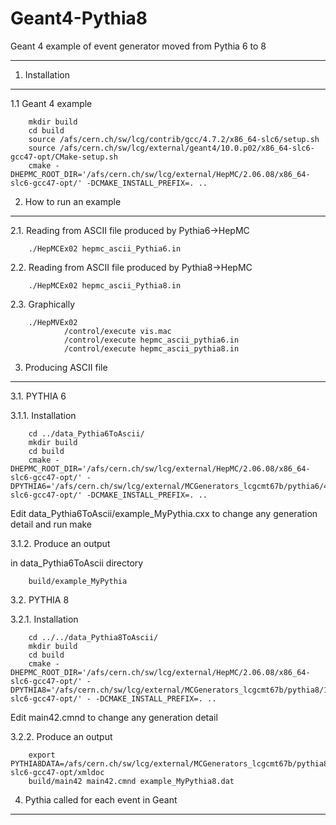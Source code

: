 Geant4-Pythia8
==============

Geant 4 example of event generator moved from Pythia 6 to 8

____________________________________________________________________

1. Installation
-------------------

1.1 Geant 4 example

        mkdir build
        cd build
        source /afs/cern.ch/sw/lcg/contrib/gcc/4.7.2/x86_64-slc6/setup.sh
        source /afs/cern.ch/sw/lcg/external/geant4/10.0.p02/x86_64-slc6-gcc47-opt/CMake-setup.sh
        cmake -DHEPMC_ROOT_DIR='/afs/cern.ch/sw/lcg/external/HepMC/2.06.08/x86_64-slc6-gcc47-opt/' -DCMAKE_INSTALL_PREFIX=. ..


2. How to run an example
-------------------

2.1. Reading from ASCII file produced by Pythia6->HepMC

        ./HepMCEx02 hepmc_ascii_Pythia6.in

2.2. Reading from ASCII file produced by Pythia8->HepMC

        ./HepMCEx02 hepmc_ascii_Pythia8.in

2.3. Graphically

        ./HepMVEx02
                /control/execute vis.mac
                /control/execute hepmc_ascii_pythia6.in
                /control/execute hepmc_ascii_pythia8.in


3. Producing ASCII file
-------------------

3.1. PYTHIA 6

3.1.1. Installation

        cd ../data_Pythia6ToAscii/
        mkdir build
        cd build
        cmake -DHEPMC_ROOT_DIR='/afs/cern.ch/sw/lcg/external/HepMC/2.06.08/x86_64-slc6-gcc47-opt/' -DPYTHIA6='/afs/cern.ch/sw/lcg/external/MCGenerators_lcgcmt67b/pythia6/428.2/x86_64-slc6-gcc47-opt/' -DCMAKE_INSTALL_PREFIX=. ..


Edit data_Pythia6ToAscii/example_MyPythia.cxx to change any generation detail and run make

3.1.2. Produce an output

in data_Pythia6ToAscii directory

        build/example_MyPythia 


3.2. PYTHIA 8

3.2.1. Installation

        cd ../../data_Pythia8ToAscii/
        mkdir build
        cd build
        cmake -DHEPMC_ROOT_DIR='/afs/cern.ch/sw/lcg/external/HepMC/2.06.08/x86_64-slc6-gcc47-opt/' -DPYTHIA8='/afs/cern.ch/sw/lcg/external/MCGenerators_lcgcmt67b/pythia8/186/x86_64-slc6-gcc47-opt/' - -DCMAKE_INSTALL_PREFIX=. ..

Edit main42.cmnd to change any generation detail


3.2.2. Produce an output

        export PYTHIA8DATA=/afs/cern.ch/sw/lcg/external/MCGenerators_lcgcmt67b/pythia8/186/x86_64-slc6-gcc47-opt/xmldoc
        build/main42 main42.cmnd example_MyPythia8.dat
        
4. Pythia called for each event in Geant
-------------------

